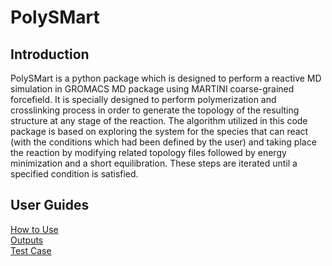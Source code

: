 # PolySMart
## Introduction
PolySMart is a python package which is designed to perform a reactive MD simulation in GROMACS MD package using MARTINI coarse-grained forcefield. It is specially designed to perform polymerization and crosslinking process in order to generate the topology of the resulting structure at any stage of the reaction. 
The algorithm utilized in this code package is based on exploring the system for the species that can react (with the conditions which had been defined by the user) and taking place the reaction by modifying related topology files followed by energy minimization and a short equilibration. These steps are iterated until a specified condition is satisfied.

## User Guides
[How to Use](https://github.com/mmousavifard/PolySMart/wiki/How-to-Use)\
[Outputs](https://github.com/mmousavifard/PolySMart/wiki/Outputs)\
[Test Case](https://github.com/mmousavifard/PolySMart/wiki/Test-Case)

